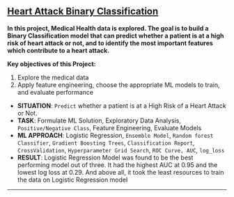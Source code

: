 ## [Heart Attack Binary Classification](https://github.com/BearsOnMars/Data-Science-Projects/tree/main/7.%20Heart%20Attack%20Binary%20Classification)
**In this project, Medical Health data is explored. The goal is to build a Binary Classification model that can predict whether a patient is at a high risk of heart attack or not, and to identify the most important features which contribute to a heart attack.**

**Key objectives of this Project:**

1. Explore the medical data
2. Apply feature engineering, choose the appropriate ML models to train, and evaluate performance 

* **SITUATION**: `Predict` whether a patient is at a High Risk of a Heart Attack or Not.
* **TASK**: Formulate ML Solution, Exploratory Data Analysis, `Positive/Negative Class`, Feature Engineering, Evaluate Models
* **ML APPROACH**: Logistic Regression, `Ensemble Model`, `Random forest Classifier`, `Gradient Boosting Trees`, `Classification Report`, `CrossValidation`, `Hyperparameter Grid Search`, `ROC Curve, AUC`, `log_loss`
* **RESULT**: Logistic Regression Model was found to be the best performing model out of three. It had the highest AUC at 0.95 and the lowest log loss at 0.29. And above all, it took the least resources to train the data on Logistic Regression model

--------------------------------------------------------------------------------------------------------------
